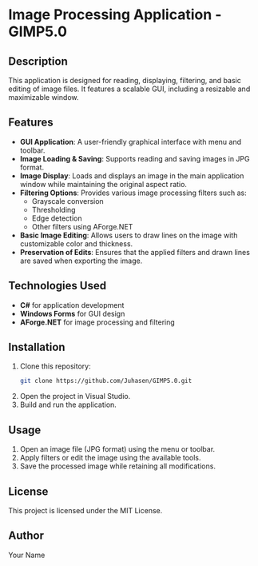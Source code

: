 ﻿# Image Processing Application - GIMP5.0

## Description
This application is designed for reading, displaying, filtering, and basic editing of image files. It features a scalable GUI, including a resizable and maximizable window.

## Features
- **GUI Application**: A user-friendly graphical interface with menu and toolbar.
- **Image Loading & Saving**: Supports reading and saving images in JPG format.
- **Image Display**: Loads and displays an image in the main application window while maintaining the original aspect ratio.
- **Filtering Options**: Provides various image processing filters such as:
  - Grayscale conversion
  - Thresholding
  - Edge detection
  - Other filters using AForge.NET
- **Basic Image Editing**: Allows users to draw lines on the image with customizable color and thickness.
- **Preservation of Edits**: Ensures that the applied filters and drawn lines are saved when exporting the image.

## Technologies Used
- **C#** for application development
- **Windows Forms** for GUI design
- **AForge.NET** for image processing and filtering

## Installation
1. Clone this repository:
   ```sh
   git clone https://github.com/Juhasen/GIMP5.0.git
   ```
2. Open the project in Visual Studio.
3. Build and run the application.

## Usage
1. Open an image file (JPG format) using the menu or toolbar.
2. Apply filters or edit the image using the available tools.
3. Save the processed image while retaining all modifications.

## License
This project is licensed under the MIT License.

## Author
Your Name


